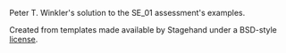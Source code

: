 Peter T. Winkler's solution to the SE_01 assessment's examples.

Created from templates made available by Stagehand under a BSD-style
[license](https://github.com/dart-lang/stagehand/blob/master/LICENSE).
